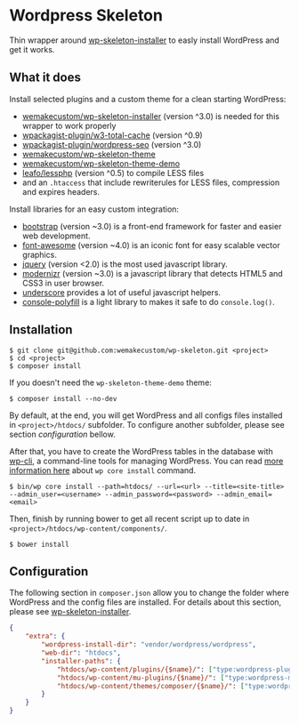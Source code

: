Wordpress Skeleton
==================

Thin wrapper around [wp-skeleton-installer][1] to easly install WordPress and get it works.


## What it does

Install selected plugins and a custom theme for a clean starting WordPress:
* [wemakecustom/wp-skeleton-installer][1] (version ^3.0) is needed for this wrapper to work properly
* [wpackagist-plugin/w3-total-cache][4] (version ^0.9)
* [wpackagist-plugin/wordpress-seo][5] (version ^3.0)
* [wemakecustom/wp-skeleton-theme][2]
* [wemakecustom/wp-skeleton-theme-demo][3]
* [leafo/lessphp][6] (version ^0.5) to compile LESS files
* and an ``.htaccess`` that include rewriterules for LESS files, compression and expires headers.

Install libraries for an easy custom integration:
* [bootstrap][7] (version ~3.0) is a front-end framework for faster and easier web development.
* [font-awesome][8] (version ~4.0) is an iconic font for easy scalable vector graphics.
* [jquery][9] (version <2.0) is the most used javascript library.
* [modernizr][10] (version ~3.0) is a javascript library that detects HTML5 and CSS3 in user browser.
* [underscore][11] provides a lot of useful javascript helpers.
* [console-polyfill][12] is a light library to makes it safe to do ``console.log()``.

[1]: https://github.com/wemakecustom/wp-skeleton-installer
[2]: https://github.com/wemakecustom/wp-skeleton-theme
[3]: https://github.com/wemakecustom/wp-skeleton-theme-demo
[4]: https://en-ca.wordpress.org/plugins/w3-total-cache
[5]: https://en-ca.wordpress.org/plugins/wordpress-seo
[6]: https://github.com/leafo/lessphp
[7]: https://github.com/twbs/bootstrap
[8]: https://github.com/FortAwesome/Font-Awesome
[9]: https://github.com/jquery/jquery
[10]: https://github.com/modernizr/modernizr
[11]: https://github.com/jashkenas/underscore
[12]: https://github.com/paulmillr/console-polyfill


## Installation

````
$ git clone git@github.com:wemakecustom/wp-skeleton.git <project>
$ cd <project>
$ composer install
````
If you doesn't need the ``wp-skeleton-theme-demo`` theme:

````
$ composer install --no-dev
````
By default, at the end, you will get WordPress and all configs files installed in ``<project>/htdocs/`` subfolder. To configure another subfolder, please see section _configuration_ bellow.

After that, you have to create the WordPress tables in the database with [wp-cli][13], a command-line tools for managing WordPress.
You can read [more information here][14] about ``wp core install`` command.

````
$ bin/wp core install --path=htdocs/ --url=<url> --title=<site-title> --admin_user=<username> --admin_password=<password> --admin_email=<email>
````
Then, finish by running bower to get all recent script up to date in ``<project>/htdocs/wp-content/components/``.

````
$ bower install
````

[13]: http://wp-cli.org/
[14]: http://wp-cli.org/commands/core/install/
[15]: https://github.com/wemakecustom/wp-skeleton-installer#configuration


## Configuration

The following section in ``composer.json`` allow you to change the folder where WordPress and the config files are installed.
For details about this section, please see [wp-skeleton-installer][15].

```json
{
    "extra": {
        "wordpress-install-dir": "vendor/wordpress/wordpress",
        "web-dir": "htdocs",
        "installer-paths": {
            "htdocs/wp-content/plugins/{$name}/": ["type:wordpress-plugin"],
            "htdocs/wp-content/mu-plugins/{$name}/": ["type:wordpress-muplugin"],
            "htdocs/wp-content/themes/composer/{$name}/": ["type:wordpress-theme"]
        }
    }
}
```
